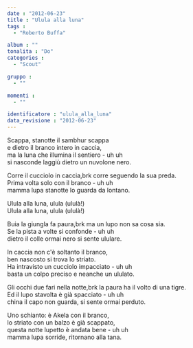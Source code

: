 ```yaml
---
date : "2012-06-23"
title : "Ulula alla luna"
tags : 
  - "Roberto Buffa"

album : ""
tonalita : "Do"
categories : 
  - "Scout"

gruppo : 
  - ""

momenti : 
  - ""

identificatore : "ulula_alla_luna"
data_revisione : "2012-06-23"
---
```

  
  
Scappa, stanotte il sambhur scappa  
e dietro il branco intero in caccia,  
ma la luna che illumina il sentiero - uh uh  
si nasconde laggiù dietro un nuvolone nero.  
  
Corre il cucciolo in caccia,brk corre seguendo la sua preda.  
Prima volta solo con il branco - uh uh  
mamma lupa stanotte lo guarda da lontano.  
  
  
Ulula alla luna, ulula (ululà!)  
Ulula alla luna, ulula (ululà!)  
  
  
  
Buia la giungla fa paura,brk ma un lupo non sa cosa sia.  
Se la pista a volte si confonde - uh uh  
dietro il colle ormai nero si sente ululare.  
  
In caccia non c'è soltanto il branco,  
ben nascosto si trova lo striato.  
Ha intravisto un cucciolo impacciato - uh uh  
basta un colpo preciso e neanche un ululato.  
  
  
  
Gli occhi due fari nella notte,brk la paura ha il volto di una tigre.  
Ed il lupo stavolta è già spacciato - uh uh  
china il capo non guarda, si sente ormai perduto.  
  
Uno schianto: è Akela con il branco,  
lo striato con un balzo è già scappato,  
questa notte lupetto è andata bene - uh uh  
mamma lupa sorride, ritornano alla tana.  
  
  
  
